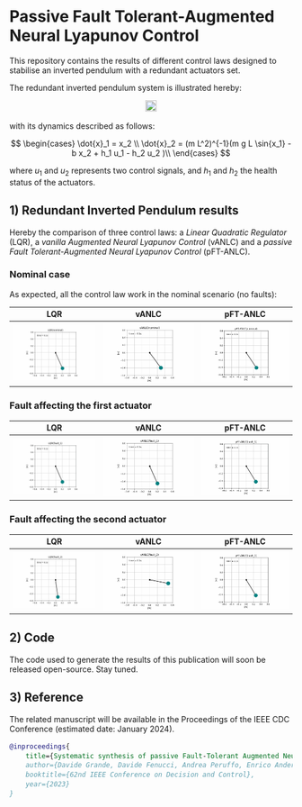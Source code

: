 # Passive Fault Tolerant-Augmented Neural Lyapunov Control  

This repository contains the results of different control laws designed to stabilise an inverted pendulum with a redundant actuators set.
  
The redundant inverted pendulum system is illustrated hereby:  
<p align="center">
    <img src="https://github.com/grande-dev/pFT-ANLC/blob/master/results/inverted_pendulum_redundant.png" width=20% height=20%>
</p>

with its dynamics described as follows:

$$
\begin{cases}
\dot{x}_1 = x_2 \\
\dot{x}_2 = (m L^2)^{-1}(m g L \sin{x_1} - b x_2 + h_1 u_1 - h_2 u_2 )\\
\end{cases}
$$

where $u_1$ and $u_2$ represents two control signals, and $h_1$ and $h_2$ the health status of the actuators.

## 1) Redundant Inverted Pendulum results
Hereby the comparison of three control laws: a *Linear Quadratic Regulator* (LQR), a *vanilla Augmented Neural Lyapunov Control* (vANLC) and a *passive Fault Tolerant-Augmented Neural Lyapunov Control* (pFT-ANLC). 

### Nominal case
As expected, all the control law work in the nominal scenario (no faults):


LQR                        |  vANLC                    | pFT-ANLC
:-------------------------:|:-------------------------:|:-------------------------:
![](results/animations/animationLQR(nominal).gif) | ![](results/animations/animationvANLC(nominal).gif) | ![](results/animations/animationpFT-ANLC(nominal).gif)


### Fault affecting the first actuator
LQR                        |  vANLC                    | pFT-ANLC
:-------------------------:|:-------------------------:|:-------------------------:
![](results/animations/animationLQR(fault_1).gif) | ![](results/animations/animationvANLC(fault_1).gif) | ![](results/animations/animationpFT-ANLC(fault_1).gif)



### Fault affecting the second actuator
LQR                        |  vANLC                    | pFT-ANLC
:-------------------------:|:-------------------------:|:-------------------------:
![](results/animations/animationLQR(fault_2).gif) | ![](results/animations/animationvANLC(fault_2).gif) | ![](results/animations/animationpFT-ANLC(fault_2).gif)


## 2) Code
The code used to generate the results of this publication will soon be released open-source. Stay tuned.


## 3) Reference

The related manuscript will be available in the Proceedings of the IEEE CDC Conference (estimated date: January 2024).  
  
```bibtex
@inproceedings{
    title={Systematic synthesis of passive Fault-Tolerant Augmented Neural Lyapunov Control laws for overactuated systems},
    author={Davide Grande, Davide Fenucci, Andrea Peruffo, Enrico Anderlini, Alexander B. Phillips, Giles Thomas, Georgios Salavasidis},
    booktitle={62nd IEEE Conference on Decision and Control},
    year={2023}
}
```


